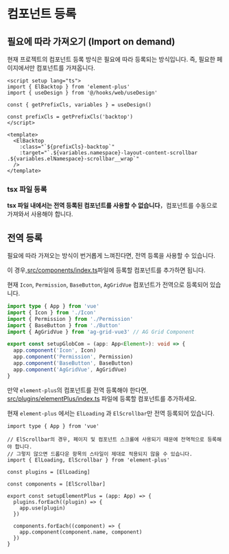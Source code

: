 # 컴포넌트 등록

## 필요에 따라 가져오기 (Import on demand)

현재 프로젝트의 컴포넌트 등록 방식은 필요에 따라 등록되는 방식입니다. 즉, 필요한 페이지에서만 컴포넌트를 가져옵니다.

```vue
<script setup lang="ts">
import { ElBacktop } from 'element-plus'
import { useDesign } from '@/hooks/web/useDesign'

const { getPrefixCls, variables } = useDesign()

const prefixCls = getPrefixCls('backtop')
</script>

<template>
  <ElBacktop
    :class="`${prefixCls}-backtop`"
    :target="`.${variables.namespace}-layout-content-scrollbar .${variables.elNamespace}-scrollbar__wrap`"
  />
</template>

```

### tsx 파일 등록

**tsx 파일 내에서는 전역 등록된 컴포넌트를 사용할 수 없습니다**，컴포넌트를 수동으로 가져와서 사용해야 합니다.

## 전역 등록

필요에 따라 가져오는 방식이 번거롭게 느껴진다면, 전역 등록을 사용할 수 있습니다. 

이 경우,[src/components/index.ts](https://github.com/web2-solution/web2-vue-framework/blob/demo/src/components/index.ts)파일에 등록할 컴포넌트를 추가하면 됩니다.

현재 `Icon`, `Permission`, `BaseButton`, `AgGridVue` 컴포넌트가 전역으로 등록되어 있습니다.

```ts
import type { App } from 'vue'
import { Icon } from './Icon'
import { Permission } from './Permission'
import { BaseButton } from './Button'
import { AgGridVue } from 'ag-grid-vue3' // AG Grid Component

export const setupGlobCom = (app: App<Element>): void => {
  app.component('Icon', Icon)
  app.component('Permission', Permission)
  app.component('BaseButton', BaseButton)
  app.component('AgGridVue', AgGridVue)
}
```

만약 `element-plus`의 컴포넌트를 전역 등록해야 한다면, [src/plugins/elementPlus/index.ts](https://github.com/web2-solution/web2-vue-framework/blob/demo/src/plugins/elementPlus/index.ts) 파일에 등록할 컴포넌트를 추가하세요.

현재 `element-plus` 에서는 `ElLoading` 과 `ElScrollbar`만 전역 등록되어 있습니다.

```
import type { App } from 'vue'

// ElScrollbar의 경우, 페이지 및 컴포넌트 스크롤에 사용되기 때문에 전역적으로 등록해야 합니다. 
// 그렇지 않으면 드롭다운 항목의 스타일이 제대로 적용되지 않을 수 있습니다.
import { ElLoading, ElScrollbar } from 'element-plus'

const plugins = [ElLoading]

const components = [ElScrollbar]

export const setupElementPlus = (app: App) => {
  plugins.forEach((plugin) => {
    app.use(plugin)
  })

  components.forEach((component) => {
    app.component(component.name, component)
  })
}

```
